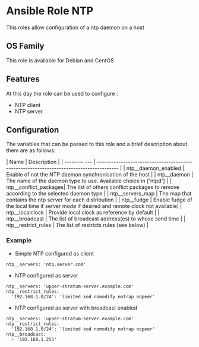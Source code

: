 Ansible Role NTP
========

This roles allow configuration of a ntp daemon on a host

## OS Family

This role is available for Debian and CentOS

## Features

At this day the role can be used to configure :

  * NTP client
  * NTP server

## Configuration

The variables that can be passed to this role and a brief description about them are as follows:

| Name                  | Description                                        |
| --------          --- | --------------------------------------------------------------------------------------- |
| ntp__daemon_enabled   |  Enable of not the NTP daemon synchronisation of the host                               |
| ntp__daemon           |  The name of the daemon type to use. Available choice in ['ntpd']                       |
| ntp__conflict_packages|  The list of others conflict packages to remove according to the selected daemon type   |
| ntp__servers_map      |  The map that contains the ntp server for each distribution                             |
| ntp__fudge            |  Enable fudge of the local time if server mode if desired and remote clock not available|
| ntp__localclock       |  Provide local clock as reference by default                                            |
| ntp__broadcast        |  The list of broadcast address(es) to whose send time                                   |
| ntp__restrict_rules   |  The list of restricts rules (see below)                                                |

### Example

  * Simple NTP configured as client

```
ntp__servers: 'ntp.server.com'
```

  * NTP configured as server

```
ntp__servers: 'upper-stratum-server.example.com'
ntp__restrict_rules:
  '192.168.1.0/24': 'limited kod nomodify notrap nopeer'
```

  * NTP configured as server with broadcast enabled

```
ntp__servers: 'upper-stratum-server.example.com'
ntp__restrict_rules:
  '192.168.1.0/24': 'limited kod nomodify notrap nopeer'
ntp__broadcast:
  - '192.168.1.255'
```